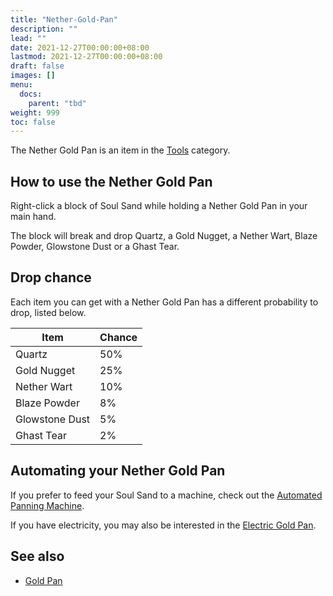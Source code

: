 ```yaml
---
title: "Nether-Gold-Pan"
description: ""
lead: ""
date: 2021-12-27T00:00:00+08:00
lastmod: 2021-12-27T00:00:00+08:00
draft: false
images: []
menu: 
  docs:
    parent: "tbd"
weight: 999
toc: false
---
```


The Nether Gold Pan is an item in the [Tools](/docs/slimefun/tools) category.

## How to use the Nether Gold Pan

Right-click a block of Soul Sand while holding a Nether Gold Pan in your main hand.

The block will break and drop Quartz, a Gold Nugget, a Nether Wart, Blaze Powder, Glowstone Dust or a Ghast Tear.

## Drop chance

Each item you can get with a Nether Gold Pan has a different probability to drop, listed below.

| Item | Chance |
| ---- | ------ |
| Quartz | 50% |
| Gold Nugget | 25% |
| Nether Wart | 10% |
| Blaze Powder | 8% |
| Glowstone Dust | 5% |
| Ghast Tear | 2% |

## Automating your Nether Gold Pan

If you prefer to feed your Soul Sand to a machine, check out the [Automated Panning Machine](/docs/slimefun/automated-panning-machine).

If you have electricity, you may also be interested in the [Electric Gold Pan](/docs/slimefun/electric-gold-pan).

## See also

* [Gold Pan](/docs/slimefun/gold-pan)
